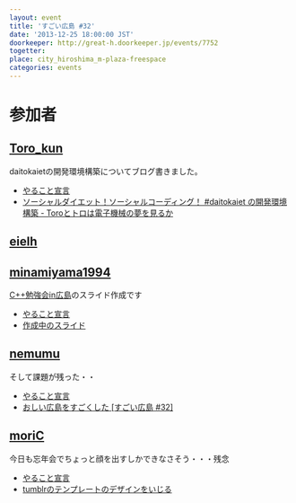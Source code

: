 ```yaml
---
layout: event
title: 'すごい広島 #32'
date: '2013-12-25 18:00:00 JST'
doorkeeper: http://great-h.doorkeeper.jp/events/7752
togetter:
place: city_hiroshima_m-plaza-freespace
categories: events
---
```


# 参加者


## [Toro_kun](https://twitter.com/Toro_kun)

daitokaietの開発環境構築についてブログ書きました。

* [やること宣言](https://github.com/great-h/great-h.github.io/issues/489)
* [ソーシャルダイエット！ソーシャルコーディング！ #daitokaiet の開発環境構築 - Toroとトロは電子機械の夢を見るか](http://106n.net/toro/blog/?p=1243)


## [eielh](https://github.com/eiel)


## [minamiyama1994](https://github.com/minamiyama1994)

[C++勉強会in広島](http://partake.in/events/5ddde1fe-88b7-4541-9f37-02cf4fa0284c)のスライド作成です

* [やること宣言](https://github.com/great-h/great-h.github.io/issues/490)
* [作成中のスライド](https://docs.google.com/presentation/d/1P9m31wuo2TJ3OvmWxSp6nA9_NvL7riSoIm59CcuNVMw/edit?usp=sharing)


## [nemumu](https://github.com/nemumu)

そして課題が残った・・

* [やること宣言](https://github.com/great-h/great-h.github.io/issues/492)
* [おしい広島をすごくした [すごい広島 #32]](http://nemumu.hateblo.jp/entry/2013/12/26/055614)

## [moriC](https://github.com/moriC)

今日も忘年会でちょっと顔を出すしかできなさそう・・・残念

* [やること宣言](https://github.com/great-h/great-h.github.io/issues/491)
* [tumblrのテンプレートのデザインをいじる](http://moric-life.tumblr.com/post/71078757834/tumblr)
